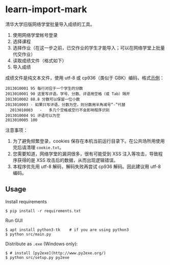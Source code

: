 # learn-import-mark

清华大学旧版网络学堂批量导入成绩的工具。

1. 使用网络学堂帐号登录
2. 选择课程
3. 选择作业（在这一步之前，已交作业的学生才能导入；可以在网络学堂上批量代交作业）
4. 读取成绩文件（格式如下）
5. 导入成绩

成绩文件是纯文本文件，使用 utf-8 或 cp936（类似于 GBK）编码，格式[示例](examples/example-0.txt)：

```
2013010001 95 每行对应于一个学生的分数
2013010001 90 这里写评语。学号、分数、评语用空格（或 Tab）隔开
2013010002 88.8 分数可以保留一位小数
2013010003 - 如果只写评语，分数为空，则分数用半角减号“-”代替
  2013010003   -   多几个空格或空行不会影响程序识别
2013010004 91 评语可以为空
2013010005 100
```

注意事项：

1. 为了避免频繁登录，cookies 保存在本机当前运行目录下。在公共场所用使用完后请清理 `cookie.txt`。
2. 您需要知道，网络学堂的漏洞很多，很有可能受到 XSS 注入等攻击，导致程序获得的是 XSS 攻击后的数据，从而出现逻辑错误。
3. 本程序优先用 utf-8 解码，解码失败再尝试 cp936 解码。因此建议用 utf-8 编码。

## Usage

Install requirements

```
$ pip install -r requirements.txt
```

Run GUI

```
$ apt install python3-tk    # if you are using python3
$ python src/main.py
```

Distribute as `.exe` (Windows only):

```
$ # install [py2exe](http://www.py2exe.org/)
$ python src/setup.py py2exe
```
